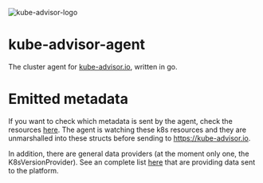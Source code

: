 ![kube-advisor-logo](https://kube-advisor.io/kube-advisor-logo.png)

# kube-advisor-agent
The cluster agent for [kube-advisor.io](https://kube-advisor.io), written in go.

# Emitted metadata
If you want to check which metadata is sent by the agent, check the resources [here](https://github.com/kube-advisor-io/kube-advisor-agent/tree/main/resources).
The agent is watching these k8s resources and they are unmarshalled into these structs before sending to https://kube-advisor.io.

In addition, there are general data providers (at the moment only one, the K8sVersionProvider). See an complete list [here](https://github.com/kube-advisor-io/kube-advisor-agent/blob/main/data_provider.go#L18) that are providing data sent to the platform.




